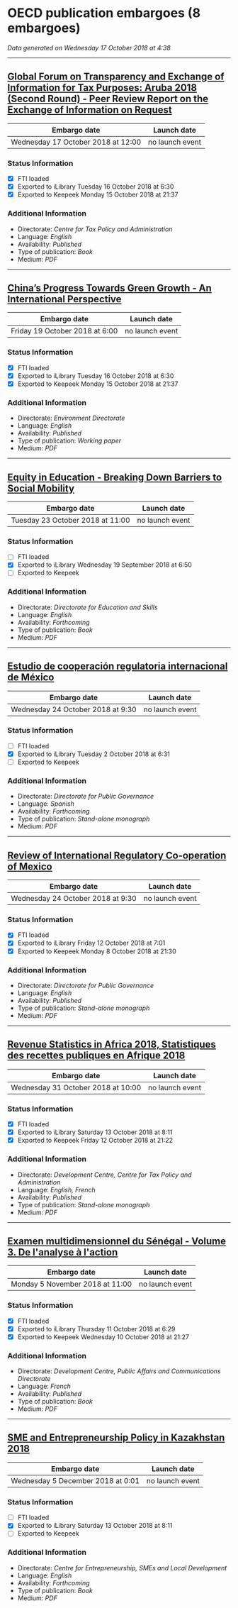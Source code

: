 # OECD publication embargoes (8 embargoes)

*Data generated on Wednesday 17 October 2018 at 4:38*

------

## [Global Forum on Transparency and Exchange of Information for Tax Purposes: Aruba 2018 (Second Round) - Peer Review Report on the Exchange of Information on Request](https://doi.org/10.1787/9789264306042-en)

Embargo date | Launch date
-------------|------------
Wednesday 17 October 2018 at 12:00 | no launch event

### Status Information
- [x] FTI loaded 
- [x] Exported to iLibrary Tuesday 16 October 2018 at 6:30
- [x] Exported to Keepeek Monday 15 October 2018 at 21:37

### Additional Information

* Directorate: *Centre for Tax Policy and Administration*
* Language: *English*
* Availability: *Published*
* Type of publication: *Book*
* Medium: *PDF*

------

## [China’s Progress Towards Green Growth - An International Perspective](https://doi.org/10.1787/76401a8c-en)

Embargo date | Launch date
-------------|------------
Friday 19 October 2018 at 6:00 | no launch event

### Status Information
- [x] FTI loaded 
- [x] Exported to iLibrary Tuesday 16 October 2018 at 6:30
- [x] Exported to Keepeek Monday 15 October 2018 at 21:37

### Additional Information

* Directorate: *Environment Directorate*
* Language: *English*
* Availability: *Published*
* Type of publication: *Working paper*
* Medium: *PDF*

------

## [Equity in Education - Breaking Down Barriers to Social Mobility](https://doi.org/10.1787/9789264073234-en)

Embargo date | Launch date
-------------|------------
Tuesday 23 October 2018 at 11:00 | no launch event

### Status Information
- [ ] FTI loaded
- [x] Exported to iLibrary Wednesday 19 September 2018 at 6:50
- [ ] Exported to Keepeek

### Additional Information

* Directorate: *Directorate for Education and Skills*
* Language: *English*
* Availability: *Forthcoming*
* Type of publication: *Book*
* Medium: *PDF*

------

## [Estudio de cooperación regulatoria internacional de México](https://doi.org/10.1787/9789264305762-es)

Embargo date | Launch date
-------------|------------
Wednesday 24 October 2018 at 9:30 | no launch event

### Status Information
- [ ] FTI loaded
- [x] Exported to iLibrary Tuesday 2 October 2018 at 6:31
- [ ] Exported to Keepeek

### Additional Information

* Directorate: *Directorate for Public Governance*
* Language: *Spanish*
* Availability: *Forthcoming*
* Type of publication: *Stand-alone monograph*
* Medium: *PDF*

------

## [Review of International Regulatory Co-operation of Mexico](https://doi.org/10.1787/9789264305748-en)

Embargo date | Launch date
-------------|------------
Wednesday 24 October 2018 at 9:30 | no launch event

### Status Information
- [x] FTI loaded 
- [x] Exported to iLibrary Friday 12 October 2018 at 7:01
- [x] Exported to Keepeek Monday 8 October 2018 at 21:30

### Additional Information

* Directorate: *Directorate for Public Governance*
* Language: *English*
* Availability: *Published*
* Type of publication: *Stand-alone monograph*
* Medium: *PDF*

------

## [Revenue Statistics in Africa 2018, Statistiques des recettes publiques en Afrique 2018](https://doi.org/10.1787/9789264305885-en-fr)

Embargo date | Launch date
-------------|------------
Wednesday 31 October 2018 at 10:00 | no launch event

### Status Information
- [x] FTI loaded 
- [x] Exported to iLibrary Saturday 13 October 2018 at 8:11
- [x] Exported to Keepeek Friday 12 October 2018 at 21:22

### Additional Information

* Directorate: *Development Centre, Centre for Tax Policy and Administration*
* Language: *English, French*
* Availability: *Published*
* Type of publication: *Stand-alone monograph*
* Medium: *PDF*

------

## [Examen multidimensionnel du Sénégal - Volume 3. De l'analyse à l'action](https://doi.org/10.1787/9789264300347-fr)

Embargo date | Launch date
-------------|------------
Monday 5 November 2018 at 11:00 | no launch event

### Status Information
- [x] FTI loaded 
- [x] Exported to iLibrary Thursday 11 October 2018 at 6:29
- [x] Exported to Keepeek Wednesday 10 October 2018 at 21:27

### Additional Information

* Directorate: *Development Centre, Public Affairs and Communications Directorate*
* Language: *French*
* Availability: *Published*
* Type of publication: *Book*
* Medium: *PDF*

------

## [SME and Entrepreneurship Policy in Kazakhstan 2018](https://doi.org/10.1787/9789264301450-en)

Embargo date | Launch date
-------------|------------
Wednesday 5 December 2018 at 0:01 | no launch event

### Status Information
- [ ] FTI loaded
- [x] Exported to iLibrary Saturday 13 October 2018 at 8:11
- [ ] Exported to Keepeek

### Additional Information

* Directorate: *Centre for Entrepreneurship, SMEs and Local Development*
* Language: *English*
* Availability: *Forthcoming*
* Type of publication: *Book*
* Medium: *PDF*